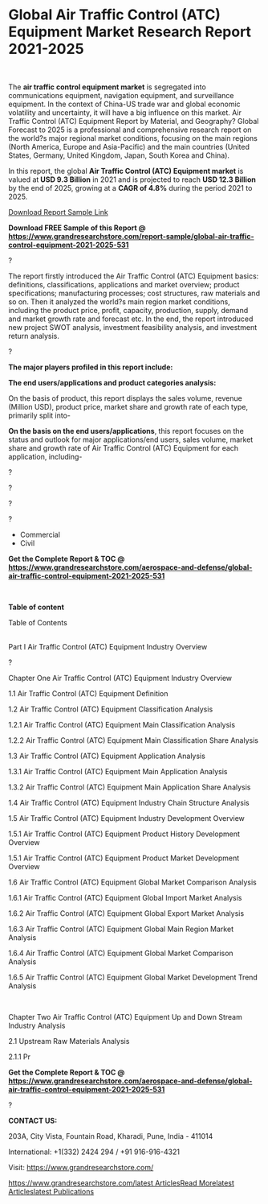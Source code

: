 <h1>Global Air Traffic Control (ATC) Equipment Market Research Report 2021-2025</h1><br/><p>The <strong>air traffic control equipment market</strong> is segregated into communications equipment, navigation equipment, and surveillance equipment. In the context of China-US trade war and global economic volatility and uncertainty, it will have a big influence on this market. Air Traffic Control (ATC) Equipment Report by Material, and Geography? Global Forecast to 2025 is a professional and comprehensive research report on the world?s major regional market conditions, focusing on the main regions (North America, Europe and Asia-Pacific) and the main countries (United States, Germany, United Kingdom, Japan, South Korea and China).</p>
 
 
 
 <p>In this report, the global <strong>Air Traffic Control (ATC) Equipment market</strong> is valued at<strong> USD 9.3 Billion</strong> in 2021 and is projected to reach <strong>USD 12.3 Billion</strong> by the end of 2025, growing at a <strong><strong>CAGR</strong> of 4.8%</strong> during the period 2021 to 2025.</p>
 
 
 
 <p><a href="https://www.grandresearchstore.com/mr-admin/report-sample/global-air-traffic-control-equipment-2021-2025-531">Download Report Sample Link</a></p>
 
 
 
 <div><b>Download FREE Sample of this Report @ <a href="https://www.grandresearchstore.com/report-sample/global-air-traffic-control-equipment-2021-2025-531">https://www.grandresearchstore.com/report-sample/global-air-traffic-control-equipment-2021-2025-531</a></b></div>
 
 
 
 <p>? </p>
 
 
 
 <p>The report firstly introduced the Air Traffic Control (ATC) Equipment basics: definitions, classifications, applications and market overview; product specifications; manufacturing processes; cost structures, raw materials and so on. Then it analyzed the world?s main region market conditions, including the product price, profit, capacity, production, supply, demand and market growth rate and forecast etc. In the end, the report introduced new project SWOT analysis, investment feasibility analysis, and investment return analysis.</p>
 
 
 
 <p>? </p>
 
 
 
 <p><strong>The <strong>major players</strong> profiled in this report include:</strong></p>
 
 
 
 <p><strong>The end users/applications and product categories analysis:</strong></p>
 
 
 
 <p>On the basis of product, this report displays the sales volume, revenue (Million USD), product price, market share and growth rate of each type, primarily split into-</p>
 
 
 
 <p><strong>On the basis on the end users/applications</strong>, this report focuses on the status and outlook for major applications/end users, sales volume, market share and growth rate of Air Traffic Control (ATC) Equipment for each application, including-</p>
 
 
 
 <p>? </p>
 
 
 
 <p>? </p>
 
 
 
 <p>? </p>
 
 
 
 <p>? </p>
 
 
 
 <ul>
 
 <li>Commercial</li>
 
 <li>Civil</li>
 
 </ul>
 
 
 
 <div><b>Get the Complete Report & TOC @ <a href="https://www.grandresearchstore.com/aerospace-and-defense/global-air-traffic-control-equipment-2021-2025-531">https://www.grandresearchstore.com/aerospace-and-defense/global-air-traffic-control-equipment-2021-2025-531</a></b></div>
 
 
 
 <p><br />
 
 <b>Table of content</b></p>
 
 
 
 <p>Table of Contents<br />
 
 <br />
 
 Part I Air Traffic Control (ATC) Equipment Industry Overview<br />
 
 ?<br />
 
 Chapter One Air Traffic Control (ATC) Equipment Industry Overview<br />
 
 1.1 Air Traffic Control (ATC) Equipment Definition<br />
 
 1.2 Air Traffic Control (ATC) Equipment Classification Analysis<br />
 
 1.2.1 Air Traffic Control (ATC) Equipment Main Classification Analysis<br />
 
 1.2.2 Air Traffic Control (ATC) Equipment Main Classification Share Analysis<br />
 
 1.3 Air Traffic Control (ATC) Equipment Application Analysis<br />
 
 1.3.1 Air Traffic Control (ATC) Equipment Main Application Analysis<br />
 
 1.3.2 Air Traffic Control (ATC) Equipment Main Application Share Analysis<br />
 
 1.4 Air Traffic Control (ATC) Equipment Industry Chain Structure Analysis<br />
 
 1.5 Air Traffic Control (ATC) Equipment Industry Development Overview<br />
 
 1.5.1 Air Traffic Control (ATC) Equipment Product History Development Overview<br />
 
 1.5.1 Air Traffic Control (ATC) Equipment Product Market Development Overview<br />
 
 1.6 Air Traffic Control (ATC) Equipment Global Market Comparison Analysis<br />
 
 1.6.1 Air Traffic Control (ATC) Equipment Global Import Market Analysis<br />
 
 1.6.2 Air Traffic Control (ATC) Equipment Global Export Market Analysis<br />
 
 1.6.3 Air Traffic Control (ATC) Equipment Global Main Region Market Analysis<br />
 
 1.6.4 Air Traffic Control (ATC) Equipment Global Market Comparison Analysis<br />
 
 1.6.5 Air Traffic Control (ATC) Equipment Global Market Development Trend Analysis<br />
 
 <br />
 
 Chapter Two Air Traffic Control (ATC) Equipment Up and Down Stream Industry Analysis<br />
 
 2.1 Upstream Raw Materials Analysis<br />
 
 2.1.1 Pr</p>
 
 
 
 <div><b>Get the Complete Report & TOC @ <a href="https://www.grandresearchstore.com/aerospace-and-defense/global-air-traffic-control-equipment-2021-2025-531">https://www.grandresearchstore.com/aerospace-and-defense/global-air-traffic-control-equipment-2021-2025-531</a></b></div>
 
 
 
 <p>? </p>
 
 
 
 <p><b>CONTACT US:</b><br />
 
 203A, City Vista, Fountain Road, Kharadi, Pune, India - 411014<br />
 
 International: +1(332) 2424 294 / +91 916-916-4321<br />
 
 Visit: <a href="https://www.grandresearchstore.com/">https://www.grandresearchstore.com/</a><br />
 
 <a href="https://gyeongbokgung.com">https://www.grandresearchstore.com/</a><a href="https://hallyeomaritime.com">latest Articles</a><a href="https://jingwansa.com">Read More</a><a href="https://nguoiviet.jp/">latest Articles</a><a href="https://www.intelmarketresearch.com/">latest Publications</a></p>